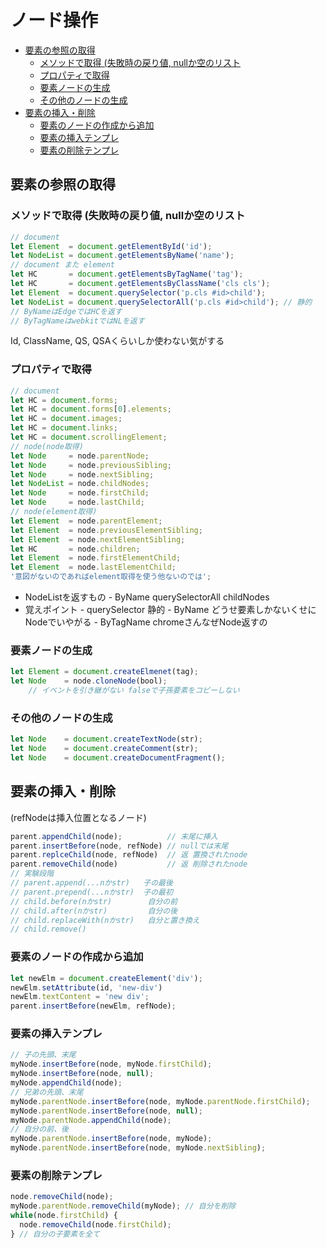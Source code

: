 # ノード操作

- [要素の参照の取得](#要素の参照の取得)
  - [メソッドで取得 (失敗時の戻り値, nullか空のリスト](#メソッドで取得-失敗時の戻り値-nullか空のリスト)
  - [プロパティで取得](#プロパティで取得)
  - [要素ノードの生成](#要素ノードの生成)
  - [その他のノードの生成](#その他のノードの生成)
- [要素の挿入・削除](#要素の挿入削除)
  - [要素のノードの作成から追加](#要素のノードの作成から追加)
  - [要素の挿入テンプレ](#要素の挿入テンプレ)
  - [要素の削除テンプレ](#要素の削除テンプレ)

## 要素の参照の取得

### メソッドで取得 (失敗時の戻り値, nullか空のリスト
```js
// document
let Element  = document.getElementById('id');
let NodeList = document.getElementsByName('name'); 
// document また element
let HC       = document.getElementsByTagName('tag');
let HC       = document.getElementsByClassName('cls cls');
let Element  = document.querySelector('p.cls #id>child');
let NodeList = document.querySelectorAll('p.cls #id>child'); // 静的
// ByNameはEdgeではHCを返す
// ByTagNameはwebkitではNLを返す
```
Id, ClassName, QS, QSAくらいしか使わない気がする

### プロパティで取得
```js
// document
let HC = document.forms;
let HC = document.forms[0].elements;
let HC = document.images;
let HC = document.links;
let HC = document.scrollingElement;
// node(node取得)
let Node     = node.parentNode;
let Node     = node.previousSibling;
let Node     = node.nextSibling;
let NodeList = node.childNodes;
let Node     = node.firstChild;
let Node     = node.lastChild;
// node(element取得)
let Element  = node.parentElement;
let Element  = node.previousElementSibling;
let Element  = node.nextElementSibling;
let HC       = node.children;
let Element  = node.firstElementChild;
let Element  = node.lastElementChild;
'意図がないのであればelement取得を使う他ないのでは';
```

* NodeListを返すもの
\- ByName querySelectorAll childNodes
* 覚えポイント
\- querySelector 静的
\- ByName        どうせ要素しかないくせにNodeでいやがる
\- ByTagName     chromeさんなぜNode返すの

### 要素ノードの生成

```js
let Element = document.createElmenet(tag);
let Node    = node.cloneNode(bool);
    // イベントを引き継がない falseで子孫要素をコピーしない
```

### その他のノードの生成

```js
let Node    = document.createTextNode(str);
let Node    = document.createComment(str);
let Node    = document.createDocumentFragment();
```

## 要素の挿入・削除
(refNodeは挿入位置となるノード)

```js
parent.appendChild(node);          // 末尾に挿入
parent.insertBefore(node, refNode) // nullでは末尾
parent.replceChild(node, refNode)  // 返 置換されたnode
parent.removeChild(node)           // 返 削除されたnode
// 実験段階
// parent.append(...nかstr)   子の最後
// parent.prepend(...nかstr)  子の最初
// child.before(nかstr)        自分の前
// child.after(nかstr)         自分の後
// child.replaceWith(nかstr)   自分と置き換え
// child.remove()
```

### 要素のノードの作成から追加

```js
let newElm = document.createElement('div');
newElm.setAttribute(id, 'new-div')
newElm.textContent = 'new div';
parent.insertBefore(newElm, refNode);
```

### 要素の挿入テンプレ

```js
// 子の先頭、末尾
myNode.insertBefore(node, myNode.firstChild);
myNode.insertBefore(node, null);
myNode.appendChild(node);
// 兄弟の先頭、末尾
myNode.parentNode.insertBefore(node, myNode.parentNode.firstChild);
myNode.parentNode.insertBefore(node, null);
myNode.parentNode.appendChild(node);
// 自分の前、後
myNode.parentNode.insertBefore(node, myNode);
myNode.parentNode.insertBefore(node, myNode.nextSibling);
```

### 要素の削除テンプレ

```js
node.removeChild(node);
myNode.parentNode.removeChild(myNode); // 自分を削除
while(node.firstChild) {
  node.removeChild(node.firstChild);
} // 自分の子要素を全て
```
